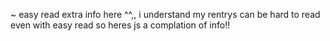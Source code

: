 ~ easy read extra info here ^^,, i understand my rentrys can be hard to read even with easy read so heres js a complation of info!!
